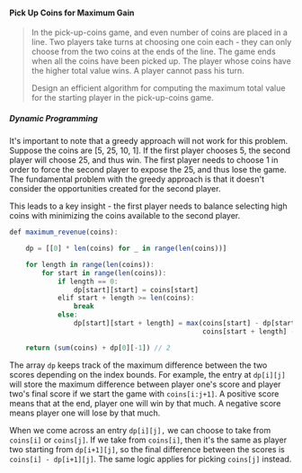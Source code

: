 #### Pick Up Coins for Maximum Gain

> In the pick-up-coins game, and even number of coins are placed in a line. Two players take turns at choosing one coin each - they can only choose from the two coins at the ends of the line. The game ends when all the coins have been picked up. The player whose coins have the higher total value wins. A player cannot pass his turn.
>
> Design an efficient algorithm for computing the maximum total value for the starting player in the pick-up-coins game.

##### Dynamic Programming

It's important to note that a greedy approach will not work for this problem. Suppose the coins are \[5, 25, 10, 1\]. If the first player chooses 5, the second player will choose 25, and thus win. The first player needs to choose 1 in order to force the second player to expose the 25, and thus lose the game. The fundamental problem with the greedy approach is that it doesn't consider the opportunities created for the second player.

This leads to a key insight - the first player needs to balance selecting high coins with minimizing the coins available to the second player.

```js
def maximum_revenue(coins):

    dp = [[0] * len(coins) for _ in range(len(coins))]

    for length in range(len(coins)):
        for start in range(len(coins)):
            if length == 0:
                dp[start][start] = coins[start]
            elif start + length >= len(coins):
                break
            else:
                dp[start][start + length] = max(coins[start] - dp[start + 1][start + length], 
                                                coins[start + length] - dp[start][start + length - 1])

    return (sum(coins) + dp[0][-1]) // 2
```

The array `dp` keeps track of the maximum difference between the two scores depending on the index bounds. For example, the entry at `dp[i][j]` will store the maximum difference between player one's score and player two's final score if we start the game with `coins[i:j+1]`. A positive score means that at the end, player one will win by that much. A negative score means player one will lose by that much.

When we come across an entry `dp[i][j],` we can choose to take from `coins[i]` or `coins[j]`. If we take from `coins[i]`, then it's the same as player two starting from `dp[i+1][j]`, so the final difference between the scores is `coins[i] - dp[i+1][j]`. The same logic applies for picking `coins[j]` instead.

